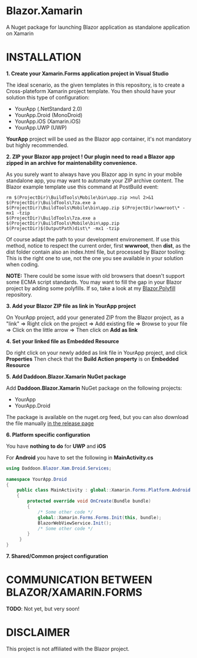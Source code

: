 # Blazor.Xamarin
A Nuget package for launching Blazor application as standalone application on Xamarin

# INSTALLATION

**1. Create your Xamarin.Forms application project in Visual Studio**

The ideal scenario, as the given templates in this repository, is to create a Cross-plateform Xamarin project template.
You then should have your solution this type of configuration:

- YourApp (.NetStandard 2.0)
- YourApp.Droid (MonoDroid)
- YourApp.iOS (Xamarin.iOS)
- YourApp.UWP (UWP)

**YourApp** project will be used as the Blazor app container, it's not mandatory but highly recommended.

**2. ZIP your Blazor app project ! Our plugin need to read a Blazor app zipped in an archive for maintenability convenience.**

As you surely want to always have you Blazor app in sync in your mobile standalone app, you may want to automate your ZIP archive content.
The Blazor example template use this command at PostBuild event:

```
rm $(ProjectDir)\BuildTools\Mobile\bin\app.zip >nul 2>&1
$(ProjectDir)\BuildTools\7za.exe a $(ProjectDir)\BuildTools\Mobile\bin\app.zip $(ProjectDir)wwwroot\* -mx1 -tzip
$(ProjectDir)\BuildTools\7za.exe a $(ProjectDir)\BuildTools\Mobile\bin\app.zip $(ProjectDir)$(OutputPath)dist\* -mx1 -tzip
```

Of course adapt the path to your development environement. If use this method, notice to respect the current order, first **wwwroot**, then **dist**, as the dist folder contain also an index.html file, but processed by Blazor tooling: This is the right one to use, not the one you see available in your solution when coding.

**NOTE:** There could be some issue with old browsers that doesn't support some ECMA script standards. You may want to fill the gap in your Blazor project by adding some polyfills. If so, take a look at my [Blazor.Polyfill](https://github.com/Daddoon/Blazor.Polyfill) repository.

**3. Add your Blazor ZIP file as link in YourApp project**

On YourApp project, add your generated ZIP from the Blazor project, as a "link" => Right click on the project => Add existing file => Browse to your file => Click on the little arrow => Then click on **Add as link**

**4. Set your linked file as Embedded Resource**

Do right click on your newly added as link file in YourApp project, and click **Properties**
Then check that the **Build Action property** is on **Embedded Resource**

**5. Add Daddoon.Blazor.Xamarin NuGet package**

Add **Daddoon.Blazor.Xamarin** NuGet package on the following projects:

- YourApp
- YourApp.Droid

The package is available on the nuget.org feed, but you can also download the file manually [in the release page](https://github.com/Daddoon/Blazor.Xamarin/releases)

**6. Platform specific configuration**

You have **nothing to do** for **UWP** and **iOS**

For **Android** you have to set the following in **MainActivity.cs**
```csharp
using Daddoon.Blazor.Xam.Droid.Services;
    
namespace YourApp.Droid
{
    public class MainActivity : global::Xamarin.Forms.Platform.Android.FormsAppCompatActivity
    {
        protected override void OnCreate(Bundle bundle)
        {
            /* Some other code */
            global::Xamarin.Forms.Forms.Init(this, bundle);
            BlazorWebViewService.Init();
            /* Some other code */
        }
     }
}
```

**7. Shared/Common project configuration**



# COMMUNICATION BETWEEN BLAZOR/XAMARIN.FORMS

**TODO**: Not yet, but very soon!

# DISCLAIMER

This project is not affiliated with the Blazor project.
